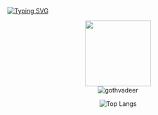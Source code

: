 [![Typing SVG](https://readme-typing-svg.herokuapp.com/?color=ffc491&size=35&center=true&vCenter=true&width=1000&lines=HEY,+My+name+is+Ruama+Maranhão;I'm+from+Brazil;I'm+a+programming+studant;Be+Welcome!+:%29)](https://git.io/typing-svg)

<div id="header" align="center">
  <img src="https://media2.giphy.com/media/rsUGLKwgSvSxmq1VrZ/200w.gif" width="150"/>
</div>
<div align="center">
<img src="https://komarev.com/ghpvc/?username=gothvadeera&label=PROFILE%20VIEWS&color=ffc491&style=flat" alt="gothvadeer" /> 

![Top Langs](https://github-readme-stats.vercel.app/api/top-langs/?username=gothvadeer&theme=moltack)


